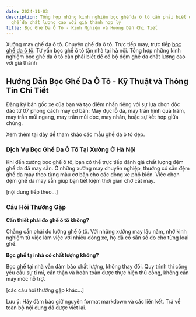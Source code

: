 ```yaml
---
date: 2024-11-03
description: Tổng hợp những kinh nghiệm bọc ghế da ô tô cần phải biết để có bộ đệm
  ghế da chất lượng cao với giá thành hợp lý
title: Bọc Ghế Da Ô Tô - Kinh Nghiệm và Hướng Dẫn Chi Tiết
---
```


Xưởng may ghế da ô tô. Chuyên ghế da ô tô. Trực tiếp may, trực tiếp [bọc ghế da ô tô](https://bocgheoto.vn/dich-vu/boc-ghe-da-o-to-tai-ha-noi.html/). Tư vấn bọc ghế ô tô tận nhà tại hà nội. Tổng hợp những kinh nghiệm bọc ghế da ô tô cần phải biết để có bộ đệm ghế da chất lượng cao với giá thành

## Hướng Dẫn Bọc Ghế Da Ô Tô - Kỹ Thuật và Thông Tin Chi Tiết

Đăng ký bản gốc xe của bạn và tạo điểm nhấn riêng với sự lựa chọn độc đáo từ 07 phong cách may cơ bản: May đục lỗ da, may trần hình quả trám, may trần múi ngang, may trần múi dọc, may nhăn, hoặc sự kết hợp giữa chúng.

Xem thêm tại [đây](https://bocgheoto.vn/dich-vu/mau-ghe-da-xe-oto-dep.html/) để tham khảo các mẫu ghế da ô tô đẹp.

### Dịch Vụ Bọc Ghế Da Ô Tô Tại Xưởng Ở Hà Nội

Khi đến xưởng bọc ghế ô tô, bạn có thể trực tiếp đánh giá chất lượng đệm ghế da đã may sẵn. Ở những xưởng may chuyên nghiệp, thường có sẵn đệm ghế da may theo từng màu cơ bản cho các dòng xe phổ biến. Việc chọn đệm ghế da may sẵn giúp bạn tiết kiệm thời gian chờ cắt may.

[nội dung tiếp theo...]

### Câu Hỏi Thường Gặp

**Cần thiết phải đo ghế ô tô không?**

Chẳng cần phải đo lường ghế ô tô. Với những xưởng may lâu năm, nhờ kinh nghiệm từ việc làm việc với nhiều dòng xe, họ đã có sẵn số đo cho từng loại ghế.

**Bọc ghế tại nhà có chất lượng không?**

Bọc ghế tại nhà vẫn đảm bảo chất lượng, không thay đổi. Quy trình thi công yêu cầu sự tỉ mỉ, cẩn thận và hoàn toàn được thực hiện thủ công, không cần máy móc hỗ trợ.

[các câu hỏi thường gặp khác...]

Lưu ý: Hãy đảm bảo giữ nguyên format markdown và các liên kết. Trả về toàn bộ nội dung đã được viết lại.